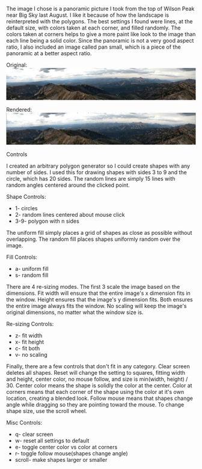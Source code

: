 The image I chose is a panoramic picture I took from the top of Wilson Peak near Big Sky last August.
I like it because of how the landscape is reinterpreted with the polygons. The best settings I found
were lines, at the default size, with colors taken at each corner, and filled randomly. The colors
taken at corners helps to give a more paint like look to the image than each line being a solid color.
Since the panoramic is not a very good aspect ratio, I also included an image called pan small, which
is a piece of the panoramic at a better aspect ratio.

Original:
![original](pan.jpg)

Rendered:
![rendered](pan_rendered.png)

Controls

I created an arbitrary polygon generator so I could create shapes with any number of sides. I used this
for drawing shapes with sides 3 to 9 and the circle, which has 20 sides. The random lines are simply
15 lines with random angles centered around the clicked point.

Shape Controls:

* 1- circles
* 2- random lines centered about mouse click
* 3-9- polygon with n sides

The uniform fill simply places a grid of shapes as close as possible without overlapping. The random
fill places shapes uniformly random over the image.

Fill Controls:

* a- uniform fill
* s- random fill

There are 4 re-sizing modes. The first 3 scale the image based on the dimensions. Fit width will ensure
that the entire image's x dimension fits in the window. Height ensures that the image's y dimension
fits. Both ensures the entire image always fits the window. No scaling will keep the image's original
dimensions, no matter what the window size is.

Re-sizing Controls:

* z- fit width
* x- fit height
* c- fit both
* v- no scaling

Finally, there are a few controls that don't fit in any category. Clear screen deletes all shapes. Reset
will change the setting to squares, fitting width and height, center color, no mouse follow, and size is
min(width, height) / 30. Center color means the shape is solidly the color at the center. Color at
corners means that each corner of the shape using the color at it's own location, creating a blended look.
Follow mouse means that shapes change angle while dragging so they are pointing toward the mouse. To change
shape size, use the scroll wheel.

Misc Controls:

* q- clear screen
* w- reset all settings to default
* e- toggle center color vs color at corners
* r- toggle follow mouse(shapes change angle)
* scroll- make shapes larger or smaller
